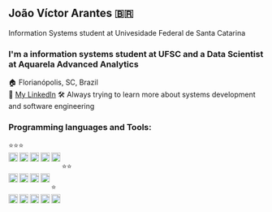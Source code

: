 
## João Víctor Arantes 🇧🇷
Information Systems student at Univesidade Federal de Santa Catarina

### I'm a information systems student at UFSC and a Data Scientist at Aquarela Advanced Analytics  

🏠 Florianópolis, SC, Brazil    
🔗 [My LinkedIn](https://www.linkedin.com/in/joaovictorarantes/)
🛠️ Always trying to learn more about systems development and software engineering
<br>

### Programming languages and Tools:

⭐⭐⭐
<br>
[<img align="left" alt="Python" width="18px" src="https://simpleicons.org/icons/python.svg" />](https://www.python.org/)
[<img align="left" alt="Pycharm" width="18px" src="https://simpleicons.org/icons/pycharm.svg" />](https://www.jetbrains.com/pycharm/)
[<img align="left" alt="JupyterNotebook" width="18px" src="https://simpleicons.org/icons/jupyter.svg" />](https://jupyter.org/)
[<img align="left" alt="HTML" width="18px" src="https://simpleicons.org/icons/html5.svg" />](https://html5.org/)
[<img align="left" alt="Git" width="18px" src="https://simpleicons.org/icons/git.svg" />](https://git-scm.com/)
<br>
⭐⭐
<br>
[<img align="left" alt="Expo" width="18px" src="https://simpleicons.org/icons/expo.svg" />](https://expo.io)
[<img align="left" alt="Javascript" width="18px" src="https://simpleicons.org/icons/javascript.svg" />](https://www.javascript.com/)
[<img align="left" alt="Figma" width="18px" src="https://simpleicons.org/icons/figma.svg" />](https://www.figma.com/)
[<img align="left" alt="Cypress" width="18px" src="https://simpleicons.org/icons/cypress.svg" />](https://www.cypress.io/)
<br>
⭐
<br>
[<img align="left" alt="Pandas" width="18px" src="https://simpleicons.org/icons/pandas.svg" />](https://pandas.pydata.org/)
[<img align="left" alt="MongoDB" width="18px" src="https://simpleicons.org/icons/mongodb.svg" />](https://www.mongodb.com/)
[<img align="left" alt="Insomnia" width="18px" src="https://simpleicons.org/icons/insomnia.svg" />](https://insomnia.rest/)
[<img align="left" alt="React" width="18px" src="https://simpleicons.org/icons/react.svg" />](https://pt-br.reactjs.org/)
[<img align="left" alt="R" width="18px" src="https://simpleicons.org/icons/r.svg" />](https://www.r-project.org)
<br>
<br>
